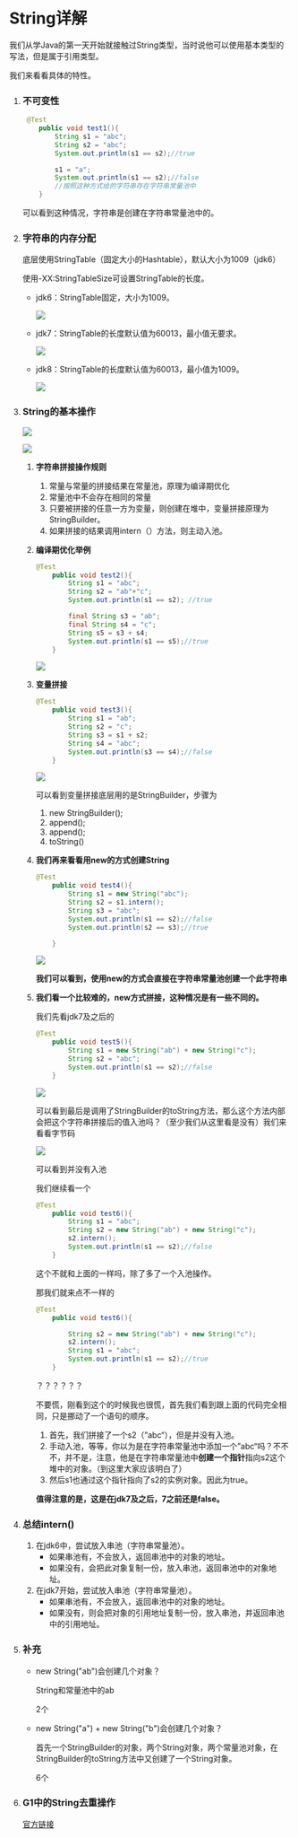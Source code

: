 # String详解

我们从学Java的第一天开始就接触过String类型，当时说他可以使用基本类型的写法，但是属于引用类型。

我们来看看具体的特性。

1. ### 不可变性

   ```java
    @Test
       public void test1(){
           String s1 = "abc";
           String s2 = "abc";
           System.out.println(s1 == s2);//true
   
           s1 = "a";
           System.out.println(s1 == s2);//false
           //按照这种方式给的字符串存在字符串常量池中
       }
   ```

   可以看到这种情况，字符串是创建在字符串常量池中的。

2. ### 字符串的内存分配

   底层使用StringTable（固定大小的Hashtable），默认大小为1009（jdk6）

   使用-XX:StringTableSize可设置StringTable的长度。

   - jdk6：StringTable固定，大小为1009。

     ![](https://pic.imgdb.cn/item/60181fbe3ffa7d37b3097cfd.png)

   - jdk7：StringTable的长度默认值为60013，最小值无要求。

     ![](https://pic.imgdb.cn/item/60181fcf3ffa7d37b3098517.png)

   - jdk8：StringTable的长度默认值为60013，最小值为1009。

     ![](https://pic.imgdb.cn/item/60181fef3ffa7d37b30992d0.png)

3. ### String的基本操作

   ![](https://pic.imgdb.cn/item/601ab4ca3ffa7d37b30a7688.png)

   ![](https://pic.imgdb.cn/item/601ab56a3ffa7d37b30ac275.png)

   1. **字符串拼接操作规则**

      1. 常量与常量的拼接结果在常量池，原理为编译期优化
      2. 常量池中不会存在相同的常量
      3. 只要被拼接的任意一方为变量，则创建在堆中，变量拼接原理为StringBuilder。
      4. 如果拼接的结果调用intern（）方法，则主动入池。

   2. **编译期优化举例**

      ```java
      @Test
          public void test2(){
              String s1 = "abc";
              String s2 = "ab"+"c";
              System.out.println(s1 == s2); //true
      
              final String s3 = "ab";
              final String s4 = "c";
              String s5 = s3 + s4;
              System.out.println(s1 == s5);//true
          }
      ```

      ![](https://pic.imgdb.cn/item/601ab82c3ffa7d37b30bbe4a.jpg)

   3. **变量拼接**

      ```java
      @Test
          public void test3(){
              String s1 = "ab";
              String s2 = "c";
              String s3 = s1 + s2;
              String s4 = "abc";
              System.out.println(s3 == s4);//false
          }
      ```

      ![](https://pic.imgdb.cn/item/601aba0c3ffa7d37b30c6b87.png)

      可以看到变量拼接底层用的是StringBuilder，步骤为

      1. new StringBuilder();
      2. append();
      3. append();
      4. toString()

   4. **我们再来看看用new的方式创建String**

      ```java
      @Test
          public void test4(){
              String s1 = new String("abc");
              String s2 = s1.intern();
              String s3 = "abc";
              System.out.println(s1 == s2);//false
              System.out.println(s2 == s3);//true
      
          }
      ```

      ![](https://pic.imgdb.cn/item/601bd9c13ffa7d37b3734d18.png)

      **我们可以看到，使用new的方式会直接在字符串常量池创建一个此字符串**

   5. **我们看一个比较难的，new方式拼接，这种情况是有一些不同的。**

      我们先看jdk7及之后的

      ```java
      @Test
          public void test5(){
              String s1 = new String("ab") + new String("c");
              String s2 = "abc";
              System.out.println(s1 == s2);//false
          }
      ```

      ![](https://pic.imgdb.cn/item/601bdb2e3ffa7d37b374025c.png)

      可以看到最后是调用了StringBuilder的toString方法，那么这个方法内部会把这个字符串拼接后的值入池吗？（至少我们从这里看是没有）我们来看看字节码

      ![](https://pic.imgdb.cn/item/601bdcb43ffa7d37b374964d.png)

      可以看到并没有入池

      我们继续看一个

      ```java
      @Test
          public void test6(){
              String s1 = "abc";
              String s2 = new String("ab") + new String("c");
              s2.intern();
              System.out.println(s1 == s2);//false
          }
      ```

      这个不就和上面的一样吗，除了多了一个入池操作。

      那我们就来点不一样的

      ```java
      @Test
          public void test6(){
      
              String s2 = new String("ab") + new String("c");
              s2.intern();
              String s1 = "abc";
              System.out.println(s1 == s2);//true
          }
      ```

      ？？？？？？

      不要慌，刚看到这个的时候我也很慌，首先我们看到跟上面的代码完全相同，只是挪动了一个语句的顺序。

      1. 首先，我们拼接了一个s2（”abc“），但是并没有入池。
      2. 手动入池，等等，你以为是在字符串常量池中添加一个”abc“吗？不不不，并不是，注意，他是在字符串常量池中**创建一个指针**指向s2这个堆中的对象。（到这里大家应该明白了）
      3. 然后s1也通过这个指针指向了s2的实例对象。因此为true。

      **值得注意的是，这是在jdk7及之后，7之前还是false。**

4. ### 总结intern()

   1. 在jdk6中，尝试放入串池（字符串常量池）。
      - 如果串池有，不会放入，返回串池中的对象的地址。
      - 如果没有，会把此对象复制一份，放入串池，返回串池中的对象地址。
   2. 在jdk7开始，尝试放入串池（字符串常量池）。
      - 如果串池有，不会放入，返回串池中的对象的地址。
      - 如果没有，则会把对象的引用地址复制一份，放入串池，并返回串池中的引用地址。

5. ### 补充

   - new String("ab")会创建几个对象？

     String和常量池中的ab

     2个

   - new String("a") + new String("b")会创建几个对象？

     首先一个StringBuilder的对象，两个String对象，两个常量池对象，在StringBuilder的toString方法中又创建了一个String对象。

     6个

6. ### G1中的String去重操作

   [官方链接](http://openjdk.java.net/jeps/192)

   